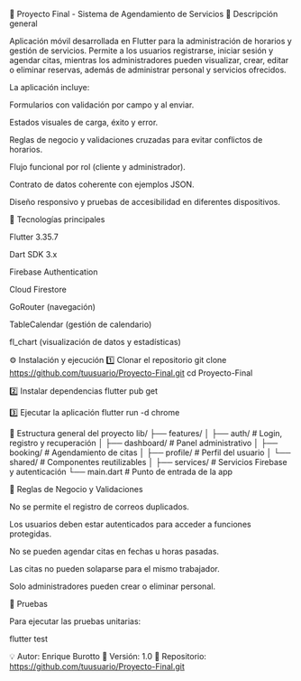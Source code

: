 🧾 Proyecto Final - Sistema de Agendamiento de Servicios
🧩 Descripción general

Aplicación móvil desarrollada en Flutter para la administración de horarios y gestión de servicios.
Permite a los usuarios registrarse, iniciar sesión y agendar citas, mientras los administradores pueden visualizar, crear, editar o eliminar reservas, además de administrar personal y servicios ofrecidos.

La aplicación incluye:

Formularios con validación por campo y al enviar.

Estados visuales de carga, éxito y error.

Reglas de negocio y validaciones cruzadas para evitar conflictos de horarios.

Flujo funcional por rol (cliente y administrador).

Contrato de datos coherente con ejemplos JSON.

Diseño responsivo y pruebas de accesibilidad en diferentes dispositivos.

📱 Tecnologías principales

Flutter 3.35.7

Dart SDK 3.x

Firebase Authentication

Cloud Firestore

GoRouter (navegación)

TableCalendar (gestión de calendario)

fl_chart (visualización de datos y estadísticas)

⚙️ Instalación y ejecución
1️⃣ Clonar el repositorio
git clone https://github.com/tuusuario/Proyecto-Final.git
cd Proyecto-Final

2️⃣ Instalar dependencias
flutter pub get

3️⃣ Ejecutar la aplicación
flutter run -d chrome

🧠 Estructura general del proyecto
lib/
 ├── features/
 │    ├── auth/              # Login, registro y recuperación
 │    ├── dashboard/         # Panel administrativo
 │    ├── booking/           # Agendamiento de citas
 │    ├── profile/           # Perfil del usuario
 │    └── shared/            # Componentes reutilizables
 │
 ├── services/               # Servicios Firebase y autenticación
 └── main.dart               # Punto de entrada de la app

🧩 Reglas de Negocio y Validaciones

No se permite el registro de correos duplicados.

Los usuarios deben estar autenticados para acceder a funciones protegidas.

No se pueden agendar citas en fechas u horas pasadas.

Las citas no pueden solaparse para el mismo trabajador.

Solo administradores pueden crear o eliminar personal.

🧪 Pruebas

Para ejecutar las pruebas unitarias:

flutter test


💡 Autor: Enrique Burotto
📅 Versión: 1.0
📂 Repositorio: https://github.com/tuusuario/Proyecto-Final.git